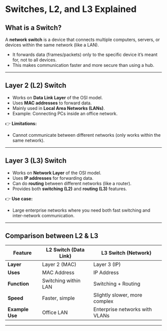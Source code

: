 # Switches, L2, and L3 Explained

##  What is a Switch?
A **network switch** is a device that connects multiple computers, servers, or devices within the same network (like a LAN).  
- It forwards data (frames/packets) only to the specific device it’s meant for, not to all devices.  
- This makes communication faster and more secure than using a hub.  

---

##  Layer 2 (L2) Switch
- Works on **Data Link Layer** of the OSI model.  
- Uses **MAC addresses** to forward data.  
- Mainly used in **Local Area Networks (LANs)**.  
- Example: Connecting PCs inside an office network.  

👉 **Limitations:**  
- Cannot communicate between different networks (only works within the same network).  

---

##  Layer 3 (L3) Switch
- Works on **Network Layer** of the OSI model.  
- Uses **IP addresses** for forwarding data.  
- Can do **routing** between different networks (like a router).  
- Provides both **switching (L2)** and **routing (L3)** features.  

👉 **Use case:**  
- Large enterprise networks where you need both fast switching and inter-network communication.  

---

## Comparison between L2 & L3

| Feature            | L2 Switch (Data Link) | L3 Switch (Network) |
|---------------------|-----------------------|----------------------|
| **Layer**          | Layer 2 (MAC)        | Layer 3 (IP)        |
| **Uses**           | MAC Address          | IP Address          |
| **Function**       | Switching within LAN | Switching + Routing |
| **Speed**          | Faster, simple       | Slightly slower, more complex |
| **Example Use**    | Office LAN           | Enterprise networks with VLANs |

---



